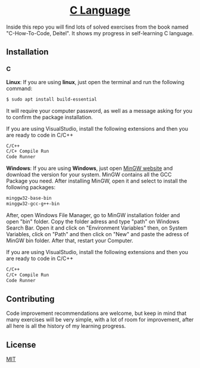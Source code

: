 <div align="center">
  
# [C Language](https://github.com/BrenoFariasdaSilva/C)

</div>

Inside this repo you will find lots of solved exercises from the book named "C-How-To-Code, Deitel". It shows my progress in self-learning C language.

## Installation

### C

**Linux**: If you are using **linux**, just open the terminal and run the following command: 

```bash
$ sudo apt install build-essential
```

It will require your computer password, as well as a message asking for you to confirm the package installation.

If you are using VisualStudio, install the following extensions and then you are ready to code in C/C++

```bash
C/C++
C/C+ Compile Run
Code Runner
```

**Windows**: If you are using **Windows**, just open [MinGW website](http://mingw-w64.org/doku.php/download) and download the version for your system. MinGW contains all the GCC Package you need.
After installing MinGW, open it and select to install the following packages:
```bash
minggw32-base-bin
minggw32-gcc-g++-bin
```
After, open Windows File Manager, go to MinGW installation folder and open "bin" folder. Copy the folder adress and type "path" on Windows Search Bar. Open it and click on "Environment Variables" then, on System Variables, click on "Path" and then click on "New" and paste the adress of MinGW bin folder. After that, restart your Computer.

If you are using VisualStudio, install the following extensions and then you are ready to code in C/C++

```bash
C/C++
C/C+ Compile Run
Code Runner
```

## Contributing
Code improvement recommendations are welcome, but keep in mind that many exercises will be very simple, with a lot of room for improvement, after all here is all the history of my learning progress.

## License
[MIT](https://choosealicense.com/licenses/mit/)
